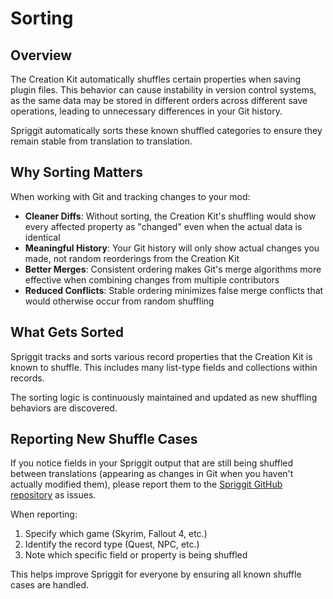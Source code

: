 # Sorting

## Overview
The Creation Kit automatically shuffles certain properties when saving plugin files. This behavior can cause instability in version control systems, as the same data may be stored in different orders across different save operations, leading to unnecessary differences in your Git history.

Spriggit automatically sorts these known shuffled categories to ensure they remain stable from translation to translation.

## Why Sorting Matters
When working with Git and tracking changes to your mod:

- **Cleaner Diffs**: Without sorting, the Creation Kit's shuffling would show every affected property as "changed" even when the actual data is identical
- **Meaningful History**: Your Git history will only show actual changes you made, not random reorderings from the Creation Kit
- **Better Merges**: Consistent ordering makes Git's merge algorithms more effective when combining changes from multiple contributors
- **Reduced Conflicts**: Stable ordering minimizes false merge conflicts that would otherwise occur from random shuffling

## What Gets Sorted
Spriggit tracks and sorts various record properties that the Creation Kit is known to shuffle. This includes many list-type fields and collections within records.

The sorting logic is continuously maintained and updated as new shuffling behaviors are discovered.

## Reporting New Shuffle Cases
If you notice fields in your Spriggit output that are still being shuffled between translations (appearing as changes in Git when you haven't actually modified them), please report them to the [Spriggit GitHub repository](https://github.com/Mutagen-Modding/Spriggit/issues) as issues.

When reporting:

1. Specify which game (Skyrim, Fallout 4, etc.)
2. Identify the record type (Quest, NPC, etc.)
3. Note which specific field or property is being shuffled

This helps improve Spriggit for everyone by ensuring all known shuffle cases are handled.